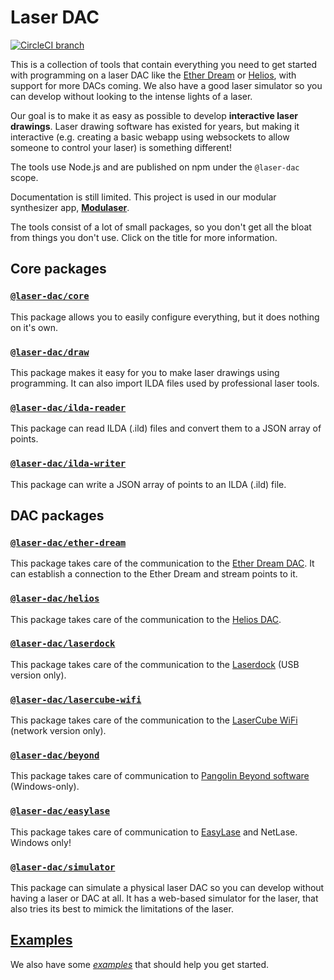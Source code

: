 # Laser DAC

[![CircleCI branch](https://img.shields.io/circleci/project/github/Volst/laser-dac/master.svg)](https://circleci.com/gh/Volst/laser-dac)

This is a collection of tools that contain everything you need to get started with programming on a laser DAC like the [Ether Dream](https://ether-dream.com/) or [Helios](http://pages.bitlasers.com/helios/), with support for more DACs coming. We also have a good laser simulator so you can develop without looking to the intense lights of a laser.

Our goal is to make it as easy as possible to develop **interactive laser drawings**. Laser drawing software has existed for years, but making it interactive (e.g. creating a basic webapp using websockets to allow someone to control your laser) is something different!

The tools use Node.js and are published on npm under the `@laser-dac` scope.

Documentation is still limited. This project is used in our modular synthesizer app, **[Modulaser](https://modulaser.app/)**.

The tools consist of a lot of small packages, so you don't get all the bloat from things you don't use. Click on the title for more information.

## Core packages

### [`@laser-dac/core`](./packages/core)

This package allows you to easily configure everything, but it does nothing on it's own.

### [`@laser-dac/draw`](./packages/draw)

This package makes it easy for you to make laser drawings using programming. It can also import ILDA files used by professional laser tools.

### [`@laser-dac/ilda-reader`](./packages/ilda-reader)

This package can read ILDA (.ild) files and convert them to a JSON array of points.

### [`@laser-dac/ilda-writer`](./packages/ilda-writer)

This package can write a JSON array of points to an ILDA (.ild) file.

## DAC packages

### [`@laser-dac/ether-dream`](./packages/ether-dream)

This package takes care of the communication to the [Ether Dream DAC](https://ether-dream.com/). It can establish a connection to the Ether Dream and stream points to it.

### [`@laser-dac/helios`](./packages/helios)

This package takes care of the communication to the [Helios DAC](http://pages.bitlasers.com/helios/).

### [`@laser-dac/laserdock`](./packages/laserdock)

This package takes care of the communication to the [Laserdock](https://www.laseros.com/item/dongle/) (USB version only).

### [`@laser-dac/lasercube-wifi`](./packages/lasercube-wifi)

This package takes care of the communication to the [LaserCube WiFi](https://www.laseros.com) (network version only).

### [`@laser-dac/beyond`](./packages/beyond)

This package takes care of communication to [Pangolin Beyond software](https://pangolin.com/pages/beyond) (Windows-only).

### [`@laser-dac/easylase`](./packages/easylase)

This package takes care of communication to [EasyLase](http://www.jmlaser.com/EasyLase_D.htm) and NetLase. Windows only!

### [`@laser-dac/simulator`](./packages/simulator)

This package can simulate a physical laser DAC so you can develop without having a laser or DAC at all. It has a web-based simulator for the laser, that also tries its best to mimick the limitations of the laser.

## [Examples](./examples)

We also have some [_examples_](./examples) that should help you get started.
